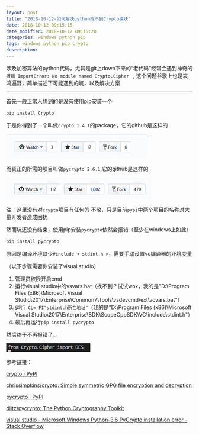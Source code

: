 ```yaml
---
layout: post
title: "2018-10-12-如何解决python找不到Crypto模块"
date: 2018-10-12 09:15:15
date_modified: 2018-10-12 09:15:20
categories: windows python pip
tags: windows python pip crypto
description: 
---
```


涉及加密算法的python代码，尤其是git上down下来的“老代码”经常会遇到神奇的`报错 ImportError: No module named Crypto.Cipher ` , 这个问题谷歌上也是哀鸿遍野，简单描述下可能遇到的坑，以及解决方案

-----

首先一般正常人想到的是没有使用pip安装一个

```python
pip install Crypto
```

于是你得到了一个叫做`crypto 1.4.1`的package，它的github是这样的

![1539329784501](../media/1539329784501.png)

而真正的所需的项目叫做`pycrypto 2.6.1`,它的github是这样的

![1539329911422](../media/1539329911422.png)

注：这里没有对`crypto`项目有任何的 不敬，只是目前`pypi`中两个项目的名称对大量开发者造成困扰

然而坑还没有结束，使用pip安装`pycrypto`依然会报错（至少在windows上如此）

```python
pip install pycrypto
```

原因是编译环境缺少`#include < stdint.h >`，需要手动设置vc编译器的环境变量

（以下步骤需要你安装了visual studio）

1. 管理员权限开启cmd
2. 运行visual studio中的vsvars.bat（找不到？试试wox，我的是"D:\Program Files (x86)\Microsoft Visual Studio\2017\Enterprise\Common7\Tools\vsdevcmd\ext\vcvars.bat"）
3. 运行` CL=-FI"stdint.h所在地址"`（我的是"D:\Program Files (x86)\Microsoft Visual Studio\2017\Enterprise\SDK\ScopeCppSDK\VC\include\stdint.h"）
4. 最后再运行`pip install pycrypto`

然后终于不再报错了。。

![1539331127087](../media/1539331127087.png)

参考链接：

[crypto · PyPI](https://pypi.org/project/crypto/#description)

[chrissimpkins/crypto: Simple symmetric GPG file encryption and decryption](https://github.com/chrissimpkins/crypto)

[pycrypto · PyPI](https://pypi.org/project/pycrypto/#description)

[dlitz/pycrypto: The Python Cryptography Toolkit](https://github.com/dlitz/pycrypto)

[visual studio - Microsoft Windows Python-3.6 PyCrypto installation error - Stack Overflow](https://stackoverflow.com/questions/41843266/microsoft-windows-python-3-6-pycrypto-installation-error)





